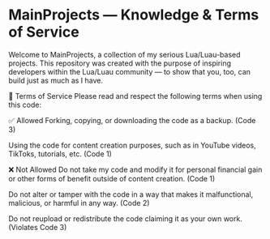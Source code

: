 # MainProjects — Knowledge & Terms of Service
Welcome to MainProjects, a collection of my serious Lua/Luau-based projects. This repository was created with the purpose of inspiring developers within the Lua/Luau community — to show that you, too, can build just as much as I have.

📜 Terms of Service
Please read and respect the following terms when using this code:

✅ Allowed
Forking, copying, or downloading the code as a backup. (Code 3)

Using the code for content creation purposes, such as in YouTube videos, TikToks, tutorials, etc. (Code 1)

❌ Not Allowed
Do not take my code and modify it for personal financial gain or other forms of benefit outside of content creation. (Code 1)

Do not alter or tamper with the code in a way that makes it malfunctional, malicious, or harmful in any way. (Code 2)

Do not reupload or redistribute the code claiming it as your own work. (Violates Code 3)


